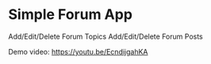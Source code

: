 # Simple Forum App

Add/Edit/Delete Forum Topics
Add/Edit/Delete Forum Posts

Demo video: https://youtu.be/EcndijgahKA

